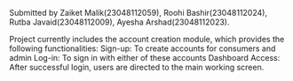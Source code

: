 Submitted by Zaiket Malik(23048112059), Roohi Bashir(23048112024), Rutba Javaid(23048112009), Ayesha Arshad(23048112023).

Project currently includes the account creation module, which provides the following functionalities:
Sign-up: To create accounts for consumers and admin
Log-in: To sign in with either of these accounts
Dashboard Access: After successful login, users are directed to the main working screen.

